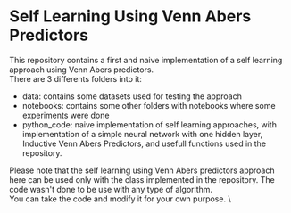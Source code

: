 # Self Learning Using Venn Abers Predictors

This repository contains a first and naive implementation of a self learning approach using Venn Abers predictors.  \
There are 3 differents folders into it:
 - data: contains some datasets used for testing the approach
 - notebooks: contains some other folders with notebooks where some experiments were done
 - python_code: naive implementation of self learning approaches, with implementation of a simple neural network with one hidden layer, Inductive Venn Abers Predictors, and usefull functions used in the repository.

Please note that the self learning using Venn Abers predictors approach here can be used only with the class implemented in the repository. The code wasn't done to be use with any type of algorithm.  \
You can take the code and modify it for your own purpose.  \